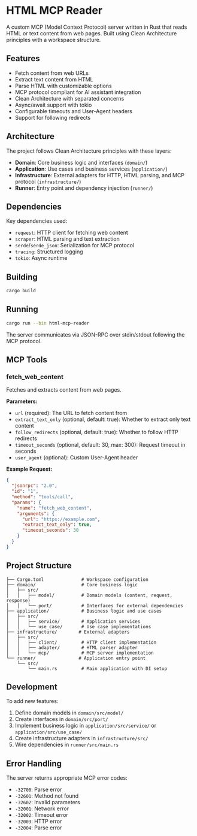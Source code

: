 # HTML MCP Reader

A custom MCP (Model Context Protocol) server written in Rust that reads HTML or text content from web pages. Built using Clean Architecture principles with a workspace structure.

## Features

- Fetch content from web URLs
- Extract text content from HTML
- Parse HTML with customizable options
- MCP protocol compliant for AI assistant integration
- Clean Architecture with separated concerns
- Async/await support with tokio
- Configurable timeouts and User-Agent headers
- Support for following redirects

## Architecture

The project follows Clean Architecture principles with these layers:

- **Domain**: Core business logic and interfaces (`domain/`)
- **Application**: Use cases and business services (`application/`)
- **Infrastructure**: External adapters for HTTP, HTML parsing, and MCP protocol (`infrastructure/`)
- **Runner**: Entry point and dependency injection (`runner/`)

## Dependencies

Key dependencies used:
- `reqwest`: HTTP client for fetching web content
- `scraper`: HTML parsing and text extraction
- `serde`/`serde_json`: Serialization for MCP protocol
- `tracing`: Structured logging
- `tokio`: Async runtime

## Building

```bash
cargo build
```

## Running

```bash
cargo run --bin html-mcp-reader
```

The server communicates via JSON-RPC over stdin/stdout following the MCP protocol.

## MCP Tools

### fetch_web_content

Fetches and extracts content from web pages.

**Parameters:**
- `url` (required): The URL to fetch content from
- `extract_text_only` (optional, default: true): Whether to extract only text content
- `follow_redirects` (optional, default: true): Whether to follow HTTP redirects
- `timeout_seconds` (optional, default: 30, max: 300): Request timeout in seconds
- `user_agent` (optional): Custom User-Agent header

**Example Request:**
```json
{
  "jsonrpc": "2.0",
  "id": "1",
  "method": "tools/call",
  "params": {
    "name": "fetch_web_content",
    "arguments": {
      "url": "https://example.com",
      "extract_text_only": true,
      "timeout_seconds": 30
    }
  }
}
```

## Project Structure

```
├── Cargo.toml              # Workspace configuration
├── domain/                 # Core business logic
│   ├── src/
│   │   ├── model/          # Domain models (content, request, response)
│   │   └── port/           # Interfaces for external dependencies
├── application/            # Business logic and use cases
│   ├── src/
│   │   ├── service/        # Application services
│   │   └── use_case/       # Use case implementations
├── infrastructure/        # External adapters
│   ├── src/
│   │   ├── client/         # HTTP client implementation
│   │   ├── adapter/        # HTML parser adapter
│   │   └── mcp/            # MCP server implementation
└── runner/                # Application entry point
    └── src/
        └── main.rs         # Main application with DI setup
```

## Development

To add new features:

1. Define domain models in `domain/src/model/`
2. Create interfaces in `domain/src/port/`
3. Implement business logic in `application/src/service/` or `application/src/use_case/`
4. Create infrastructure adapters in `infrastructure/src/`
5. Wire dependencies in `runner/src/main.rs`

## Error Handling

The server returns appropriate MCP error codes:
- `-32700`: Parse error
- `-32601`: Method not found
- `-32602`: Invalid parameters
- `-32001`: Network error
- `-32002`: Timeout error
- `-32003`: HTTP error
- `-32004`: Parse error